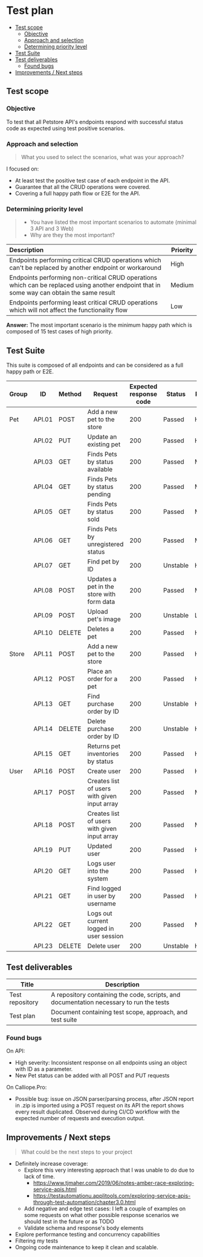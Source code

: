 # Test plan

- [Test scope](#test-scope)
  * [Objective](#objective)
  * [Approach and selection](#approach-and-selection)
  * [Determining priority level](#determining-priority-level)
- [Test Suite](#test-suite)
- [Test deliverables](#test-deliverables)
  * [Found bugs](#found-bugs)
- [Improvements / Next steps](#improvements--next-steps)
  
## Test scope

### Objective

To test that all Petstore API's endpoints respond with successful status code as expected using test positive scenarios.

### Approach and selection

> What you used to select the scenarios, what was your approach?

I focused on:
- At least test the positive test case of each endpoint in the API.
- Guarantee that all the CRUD operations were covered.
- Covering a full happy path flow or E2E for the API.

### Determining priority level

> - You have listed the most important scenarios to automate (minimal 3 API and 3 Web)
> - Why are they the most important?

| Description | Priority |
|:--|--|
| Endpoints performing critical CRUD operations which can't be replaced by another endpoint or workaround | High |
| Endpoints performing non-critical CRUD operations which can be replaced using another endpoint that in some way can obtain the same result | Medium |
| Endpoints performing least critical CRUD operations which will not affect the functionality flow | Low |

**Answer:** The most important scenario is the minimum happy path which is composed of 15 test cases of high priority. 

## Test Suite

This suite is composed of all endpoints and can be considered as a full happy path or E2E.

| Group | ID     | Method | Request                                      | Expected response code | Status   | Priority |
| ----- | ------ | ------ | -------------------------------------------- | ---------------------- | -------- | -------- |
| Pet   | API.01 | POST   | Add a new pet to the store                   | 200                    | Passed   | High     |
|       | API.02 | PUT    | Update an existing pet                       | 200                    | Passed   | High     |
|       | API.03 | GET    | Finds Pets by status available               | 200                    | Passed   | Medium   |
|       | API.04 | GET    | Finds Pets by status pending                 | 200                    | Passed   | Medium   |
|       | API.05 | GET    | Finds Pets by status sold                    | 200                    | Passed   | Medium   |
|       | API.06 | GET    | Finds Pets by unregistered status            | 200                    | Passed   | Medium   |
|       | API.07 | GET    | Find pet by ID                               | 200                    | Unstable | High     |
|       | API.08 | POST   | Updates a pet in the store with form data    | 200                    | Passed   | Medium   |
|       | API.09 | POST   | Upload pet's image                           | 200                    | Unstable | Low      |
|       | API.10 | DELETE | Deletes a pet                                | 200                    | Passed   | High     |
| Store | API.11 | POST   | Add a new pet to the store                   | 200                    | Passed   | High     |
|       | API.12 | POST   | Place an order for a pet                     | 200                    | Passed   | High     |
|       | API.13 | GET    | Find purchase order by ID                    | 200                    | Unstable | High     |
|       | API.14 | DELETE | Delete purchase order by ID                  | 200                    | Unstable | High     |
|       | API.15 | GET    | Returns pet inventories by status            | 200                    | Passed   | High     |
| User  | API.16 | POST   | Create user                                  | 200                    | Passed   | High     |
|       | API.17 | POST   | Creates list of users with given input array | 200                    | Passed   | Medium   |
|       | API.18 | POST   | Creates list of users with given input array | 200                    | Passed   | Medium   |
|       | API.19 | PUT    | Updated user                                 | 200                    | Passed   | High     |
|       | API.20 | GET    | Logs user into the system                    | 200                    | Passed   | High     |
|       | API.21 | GET    | Find logged in user by username              | 200                    | Passed   | High     |
|       | API.22 | GET    | Logs out current logged in user session      | 200                    | Passed   | Medium   |
|       | API.23 | DELETE | Delete user                                  | 200                    | Unstable | High     |

## Test deliverables

| Title | Description |
| ------ | ------- |
| Test repository | A repository containing the code, scripts, and documentation necessary to run the tests |
| Test plan | Document containing test scope, approach, and test suite |

### Found bugs

On API:
- High severity: Inconsistent response on all endpoints using an object with ID as a parameter.
- New Pet status can be added with all POST and PUT requests

On Calliope.Pro: 
- Possible bug: issue on JSON parser/parsing process, after JSON report in .zip is imported using a POST request on its API the report shows every result duplicated. Observed during CI/CD workflow with the expected number of requests and execution output.

## Improvements / Next steps

> What could be the next steps to your project

- Definitely increase coverage:
	- Explore this very interesting approach that I was unable to do due to lack of time.
		- https://www.tjmaher.com/2019/06/notes-amber-race-exploring-service-apis.html
		- https://testautomationu.applitools.com/exploring-service-apis-through-test-automation/chapter3.0.html
	- Add negative and edge test cases: I left a couple of examples on some requests on what other possible response scenarios we should test in the future or as TODO
	- Validate schema and response's body elements
- Explore performance testing and concurrency capabilities
- Filtering my tests
- Ongoing code maintenance to keep it clean and scalable.
